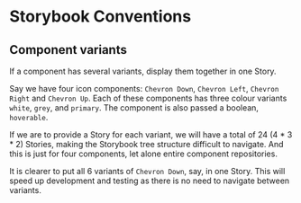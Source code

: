 # Storybook Conventions


## Component variants

If a component has several variants, display them together in one Story.

Say we have four icon components: `Chevron Down`, `Chevron Left`, `Chevron Right` and `Chevron Up`. Each of these components has three colour variants `white`, `grey`, and `primary`. The component is also passed a boolean, `hoverable`.

If we are to provide a Story for each variant, we will have a total of 24 (4 * 3 * 2) Stories, making the Storybook tree structure difficult to navigate. And this is just for four components, let alone entire component repositories.

It is clearer to put all 6 variants of `Chevron Down`, say, in one Story. This will speed up development and testing as there is no need to navigate between variants.